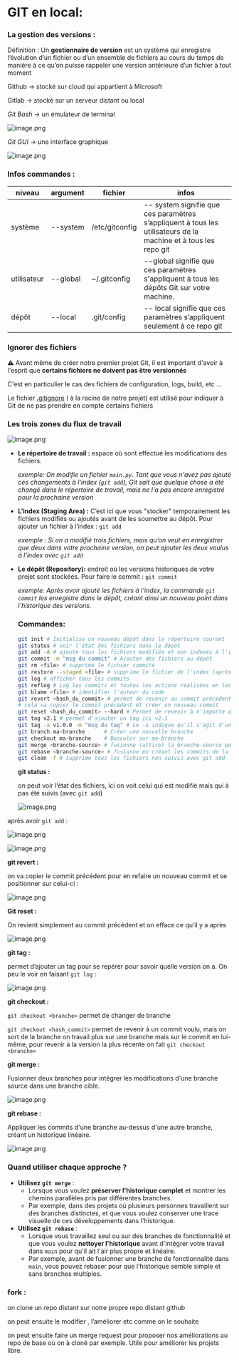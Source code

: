 # GIT en local:

### La gestion des versions :

Définition : Un **gestionnaire de version** est un système qui enregistre l’évolution d’un fichier ou d’un ensemble de fichiers au cours du temps de manière à ce qu’on puisse rappeler une version antérieure d’un fichier à tout moment

Github → stocké sur cloud qui appartient à Microsoft

Gitlab → stocké sur un serveur distant ou local

*Git Bash* → un émulateur de terminal

![image.png](image%2087.png)

*Git GUI* → une interface graphique

![image.png](image%2088.png)

### Infos commandes :

| niveau | argument | fichier | infos |
| --- | --- | --- | --- |
| système | --system | /etc/gitconfig | -- system signifie que ces paramètres s’appliquent à tous les utilisateurs de la machine et à tous les repo git |
| utilisateur | --global | ~/.gitconfig | --global signifie que ces paramètres s'appliquent à tous les dépôts Git sur votre machine.  |
| dépôt | --local | .git/config | -- local  signifie que ces paramètres s’appliquent seulement à ce repo git  |

### Ignorer des fichiers

⚠️ Avant même de créer notre premier projet Git, il est important d'avoir à l'esprit que **certains fichiers ne doivent pas être versionnés**

C'est en particulier le cas des fichiers de configuration, logs, build, etc ...

Le fichier [.gitignore](https://github.com/nicolas-sanch/versions-du-code-source/blob/main/1_Configuration/.gitignore) ( à la racine de notre projet) est utilisé pour indiquer à Git de ne pas prendre en compte certains fichiers

### **Les trois zones du flux de travail**

![image.png](image%2089.png)

- **Le répertoire de travail :** espace où sont effectué les modifications des fichiers.
    
    *exemple: 
    On modifie un fichier `main.py`. Tant que vous n'avez pas 
    ajouté ces changements à l'index (`git add`), Git sait que quelque chose a été 
    changé dans le répertoire de travail, mais ne l'a pas encore enregistré 
    pour la prochaine version*
    
- **L’index (Staging Area) :** C’est ici que vous "stocker" temporairement les fichiers modifiés ou ajoutés avant de les soumettre au dépôt. Pour ajouter un fichier à l’index :  `git add`
    
    *exemple : 
    Si on a modifié trois fichiers, mais qu’on veut en  enregistrer que deux dans votre prochaine version, on peut  ajouter les deux voulus à l'index avec `git add`*
    

- **Le dépôt (Repository):** endroit où les versions historiques de votre projet sont stockées. Pour faire le commit : `git commit`
    
    *exemple: 
    Après avoir ajouté les fichiers à l’index, la commande `git commit` les enregistre dans le dépôt, créant ainsi un nouveau point dans l’historique des versions.*
    
    ### Commandes:
    
    ```bash
    git init # Initialise un nouveau dépôt dans le répertoire courant
    git status # voir l'état des fichiers dans le dépôt
    git add -A # ajoute tous les fichiers modifiés et non indexés à l'index
    git commit -m "msg du commit" # Ajouter des fichiers au dépôt
    git rm <file> # supprime le fichier commité
    git restore --staged <file> # supprime le fichier de l'index (après un git add)
    git log # afficher tous les commits 
    git reflog # Log les commits et toutes les actions réalisées en local
    git blame <file> # identifier l'auteur du code 
    git revert <hash_du_commit> # permet de revenir au commit précédent (voir ordre commit avec git log)
    # cela va copier le commit précédent et créer un nouveau commit
    git reset <hash_du_commit> --hard # Permet de revenir à n'importe quel commit en supprimant tout ce qui est ultérieur
    git tag v2.1 # permet d'ajouter un tag ici v2.1
    git tag -a v1.0.0 -m "msg du tag" # Le -a indique qu'il s'agit d'un tag annoté
    git branch ma-branche      # Créer une nouvelle branche
    git checkout ma-branche    # Basculer sur ma-branche
    git merge <branche-source> # fusionne (attire) la branche-source pour la fusionner avec la branche actuelle
    git rebase <branche-source> # fusionne en créant les commits de la branche-source sur la branche actuelle
    git clean -f # supprime tous les fichiers non suivis avec git add
    ```
    
    **git status :**
    
    on peut voir l’état des  fichiers, ici on voit celui qui est  modifié mais qui à pas été suivis (avec `git add`)
    
    ![image.png](image%2090.png)
    

après avoir  `git add` :

![image.png](image%2091.png)

![image.png](image%2092.png)

**git revert :**

on va copier le commit précédent pour en refaire un nouveau commit et se positionner sur celui-ci :

![image.png](image%2093.png)

**Git reset :**

On revient simplement au commit précédent et on efface ce qu’il y a après

![image.png](image%2094.png)

**git tag :**

permet d’ajouter un tag pour se repérer pour savoir quelle version on a. On peu le voir en faisant `git log` :

![image.png](image%2095.png)

**git checkout :**

`git checkout <branche>` permet  de changer de branche

`git checkout <hash_commit>` permet de revenir à un commit voulu, mais on sort de la branche on travail plus sur une branche mais sur le commit en lui-même, pour revenir à la version la plus récente on fait `git checkout <branche>`

**git merge :** 

Fusionner deux branches pour intégrer les modifications d'une branche source dans une branche cible.

![image.png](image%2096.png)

**git rebase :**

Appliquer les commits d'une branche au-dessus d'une autre branche, créant un historique linéaire.

![image.png](image%2097.png)

### **Quand utiliser chaque approche ?**

- **Utilisez `git merge`** :
    - Lorsque vous voulez **préserver l'historique complet** et montrer les chemins parallèles pris par différentes branches.
    - Par exemple, dans des projets où plusieurs personnes travaillent sur des branches distinctes, et que vous voulez conserver une trace visuelle de ces développements dans l'historique.
- **Utilisez `git rebase`** :
    - Lorsque vous travaillez seul ou sur des branches de fonctionnalité et que vous voulez **nettoyer l'historique** avant d'intégrer votre travail dans `main` pour qu'il ait l'air plus propre et linéaire.
    - Par exemple, avant de fusionner une branche de fonctionnalité dans `main`, vous pouvez rebaser pour que l'historique semble simple et sans branches multiples.

### fork :

on clone un repo distant sur notre propre repo distant github 

on peut ensuite le modifier , l’améliorer etc comme on le souhaite

on peut ensuite faire un merge request pour proposer nos améliorations au repo de base où on à cloné par exemple. Utile pour améliorer les projets libre.